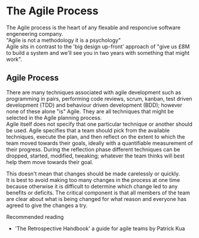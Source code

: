 <h1>The Agile Process</h1>

<p>The Agile process is the heart of any flexable and responcive software engeneering company.<br>
"Agile is not a methodology it is a psychology"<br> Agile sits in contrast to the 'big design up-front' approach of "give us £8M to build a system and we'll see you in two years with something that might work".</p>

<h2>Agile Process</h2>

<p>There are many techniques associated with agile development such as programming in pairs, performing code reviews, scrum, kanban, test driven development (TDD) and behaviour driven development (BDD); however none of these alone "is" Agile. They are all techniques that might be selected in the Agile planning process.<br> Agile itself does not specify that one particular technique or another should be used. Agile specifies that a team should pick from the available techniques, execute the plan, and then reflect on the extent to which the team moved towards their goals, ideally with a quantifiable measurement of their progress. During the reflection phase different techniques can be dropped, started, modified, tweaking; whatever the team thinks will best help them move towards their goal.</p>

<p>This doesn't mean that changes should be made carelessly or quickly.<br> It is best to avoid making too many changes in the process at one time because otherwise it is difficult to determine which change led to any benefits or deficits. The critical component is that all members of the team are clear about what is being changed for what reason and everyone has agreed to give the changes a try.</p>

<p>Recommended reading</p>
<ul>
   <li>'The Retrospective Handbook' a guide for agile teams by Patrick Kua</li>
</ul
